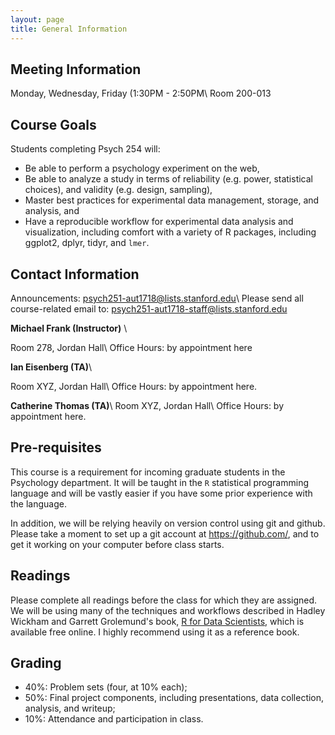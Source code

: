 ```yaml
---
layout: page
title: General Information
---
```


## Meeting Information

Monday, Wednesday, Friday (1:30PM - 2:50PM\\
Room 200-013

## Course Goals

Students completing Psych 254 will:

* Be able to perform a psychology experiment on the web,
* Be able to analyze a study in terms of reliability (e.g. power, statistical choices), and validity (e.g. design, sampling),
* Master best practices for experimental data management, storage, and analysis, and
* Have a reproducible workflow for experimental data analysis and visualization, including comfort with a variety of R packages, including ggplot2, dplyr, tidyr, and `lmer`.

## Contact Information

Announcements: [psych251-aut1718@lists.stanford.edu](https://mailman.stanford.edu/mailman/listinfo/psych251-aut21718)\\
Please send all course-related email to: [psych251-aut1718-staff@lists.stanford.edu](mailto://psych251-aut1718-staff@lists.stanford.edu)

**Michael Frank (Instructor)** \\
<!-- [mcfrank (at) stanford (dot) edu](mailto://mcfrank at stanford dot edu) -->
Room 278, Jordan Hall\\
Office Hours: by appointment here

**Ian Eisenberg (TA)**\\
<!-- * [mcfrank (at) stanford (dot) edu](mailto://mcfrank at stanford dot edu)
_ieisenbe (at) stanford (dot) edu_ -->
Room XYZ, Jordan Hall\\
Office Hours: by appointment here.

**Catherine Thomas (TA)**\\
Room XYZ, Jordan Hall\\
Office Hours: by appointment here.

## Pre-requisites

This course is a requirement for incoming graduate students in the Psychology department. It will be taught in the `R` statistical programming language and will be vastly easier if you have some prior experience with the language.

In addition, we will be relying heavily on version control using git and github. Please take a moment to set up a git account at https://github.com/, and to get it working on your computer before class starts.

## Readings

Please complete all readings before the class for which they are assigned. We will be using many of the techniques and workflows described in Hadley Wickham and Garrett Grolemund's book, [R for Data Scientists](http://r4ds.had.co.nz/), which is available free online. I highly recommend using it as a reference book.

<!-- Two other great books that we will refer to occasionally:

* Rosenthal, R., & Rosnow, R. L. (2008). Essentials of behavioral research: Methods and data analysis (3rd ed.). McGraw-Hill. -->

## Grading

* 40%: Problem sets (four, at 10% each);
* 50%: Final project components, including presentations, data collection, analysis, and writeup;
* 10%: Attendance and participation in class.

